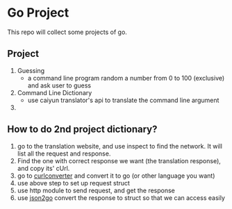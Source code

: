 # Go Project

This repo will collect some projects of go.

## Project

1. Guessing
   - a command line program random a number from 0 to 100 (exclusive) and ask user to guess
2. Command Line Dictionary
   - use caiyun translator's api to translate the command line argument
3. 

## How to do 2nd project dictionary?

1. go to the translation website, and use inspect to find the network. It will list all the request and response.
2. Find the one with correct response we want (the translation response), and copy its' cUrl.
3. go to [curlconverter](https://curlconverter.com/) and convert it to go (or other language you want)
4. use above step to set up request struct
5. use http module to send request, and get the response
6. use [json2go](https://oktools.net/json2go) convert the response to struct so that we can access easily